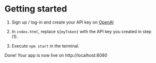 # Getting started

1. Sign up / log-in and create your API key on [OpenAI](https://platform.openai.com/account/api-keys)

2. In `index.html`, replace `${myToken}` with the API key you created in step (1).

3. Execute `npm start` in the terminal.

Done! Your app is now live on http://localhost:8080